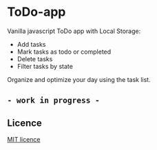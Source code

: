 # ToDo-app
Vanilla javascript ToDo app with Local Storage:

- Add tasks
- Mark tasks as todo or completed
- Delete tasks
- Filter tasks by state

Organize and optimize your day using the task list.

## ` - work in progress - ` 

## Licence 
[MIT licence](https://github.com/denielden/ToDo-app/blob/main/LICENSE)
